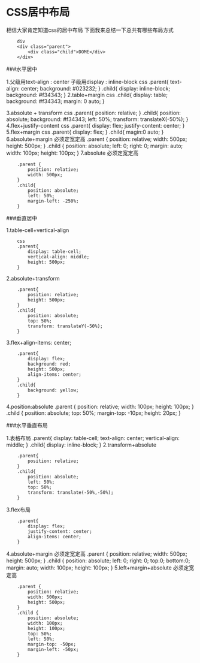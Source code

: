 # CSS居中布局 #
相信大家肯定知道css的居中布局
下面我来总结一下总共有哪些布局方式

        div
        <div class="parent">
            <div class="child">DOME</div>
        </div>
###水平居中

1.父级用text-align : center
  子级用display : inline-block
        css
        .parent{
            text-align: center;
            background: #023232;
        }
        .child{
            display: inline-block;
            background: #f34343;
        }
2.table+margin
        css
        .child{
            display: table;
            background: #f34343;
            margin: 0 auto;
        }

3.absolute + transform
        css
        .parent{
            position: relative;
        }
        .child{
            position: absolute;
            background: #f34343;
            left: 50%;
            transform: translateX(-50%);
        }
4.flex+justify-content
        css 
        .parent{ 
            display: flex;
            justify-content: center;
        }
5.flex+margin
        css 
        .parent{ 
            display: flex;
        }
        .child{
            magin:0 auto;
        }
6.absolute+margin 必须定宽定高
        .parent {
            position: relative;
            width: 500px;
            height: 500px;
        }
        .child {
            position: absolute;
            left: 0;
            right: 0;
            margin: auto;
            width: 100px;
            height: 100px;
        }
7.absolute  必须定宽定高

        .parent {
            position: relative;
            width: 500px;
        }
        .child{
            position: absolute;
            left: 50%;
            margin-left: -250%;
        }
###垂直居中
    
1.table-cell+vertical-align

        css 
        .parent{ 
            display: table-cell;
            vertical-align: middle;
            height: 500px;
        }

2.absolute+transform

        .parent{
            position: relative;
            height: 500px;
        }
        .child{
            position: absolute;
            top: 50%;
            transform: translateY(-50%);
        }
 
 3.flex+align-items: center;

        .parent{
            display: flex;
            background: red;
            height: 500px;
            align-items: center;
        }
        .child{
            background: yellow;
        }
4.position:absolute
        .parent {
            position: relative;
            width: 100px;
            height: 100px;
        }
        .child {
            position: absolute;
            top: 50%;
            margin-top: -10px;
            height: 20px;
        }

###水平垂直布局

1.表格布局
        .parent{
            display: table-cell;
            text-align: center;
            vertical-align: middle;
        }
        .child{
            display: inline-block;
        }
2.transform+absolute

        .parent{
            position: relative;
        }
        .child{
            position: absolute;
            left: 50%;
            top: 50%;
            transform: translate(-50%,-50%);
        }
3.flex布局

        .parent{
            display: flex;
            justify-content: center;
            align-items: center;
        }
4.absolute+margin 必须定宽定高
        .parent {
            position: relative;
            width: 500px;
            height: 500px;
        }
        .child {
            position: absolute;
            left: 0;
            right: 0;
            top:0;
            bottom:0;
            margin: auto;
            width: 100px;
            height: 100px;
        }
5.left+margin+absolute  必须定宽定高

        .parent {
            position: relative;
            width: 500px;
            height: 500px;
        }
        .child {
            position: absolute;
            width: 100px;
            height: 100px;
            top: 50%;
            left: 50%;
            margin-top: -50px;
            margin-left: -50px;
        }
